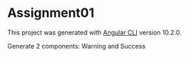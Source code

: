 # Assignment01

This project was generated with [Angular CLI](https://github.com/angular/angular-cli) version 10.2.0.

Generate 2 components: Warning and Success
